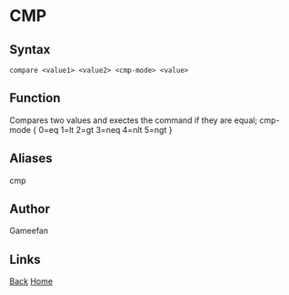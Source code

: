 # CMP
## Syntax
```compare <value1> <value2> <cmp-mode> <value>```
## Function
Compares two values and exectes the command if they are equal; cmp-mode { 0=eq 1=lt 2=gt 3=neq 4=nlt 5=ngt }
## Aliases
cmp
## Author
Gameefan
## Links
[Back](https://gameefan.github.io/AIOShell/commands)
[Home](https://gameefan.github.io/AIOShell/)